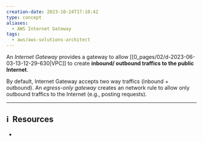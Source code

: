 ```yaml
---
creation-date: 2023-10-24T17:10:42
type: concept
aliases:
  - AWS Internet Gateway
tags:
  - aws/aws-solutions-architect
---
```


An *Internet Gateway* provides a gateway to allow [[0_pages/02/d-2023-06-03-13-12-29-630|VPC]] to create **inbound/ outbound traffics to the public Internet**. 

By default, Internet Gateway accepts two way traffics (inbound + outbound). An *egress-only gateway* creates an network rule to allow only outbound traffics to the Internet (e.g., posting requests). 

---
## ℹ️  Resources
- 